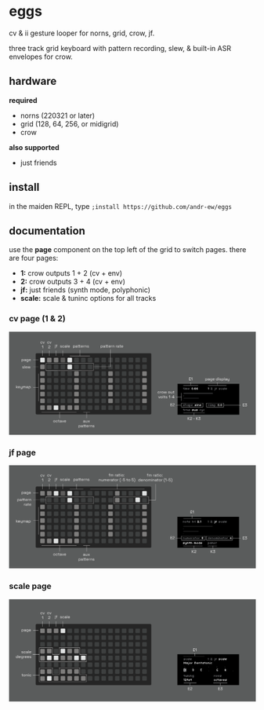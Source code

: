# eggs

cv & ii gesture looper for norns, grid, crow, jf.

three track grid keyboard with pattern recording, slew, & built-in ASR envelopes for crow.

## hardware

**required**

- norns (220321 or later)
- grid (128, 64, 256, or midigrid)
- crow

**also supported**

- just friends

## install

in the maiden REPL, type `;install https://github.com/andr-ew/eggs`

## documentation

use the **page** component on the top left of the grid to switch pages. there are four pages:
- **1:** crow outputs 1 + 2 (cv + env)
- **2:** crow outputs 3 + 4 (cv + env)
- **jf:** just friends (synth mode, polyphonic)
- **scale:** scale & tuninc options for all tracks


### cv page (1 & 2)

![documentation image](lib/doc/eggs-01.png)

### jf page

![documentation image](lib/doc/eggs-02.png)

### scale page

![documentation image](lib/doc/eggs-03.png)
